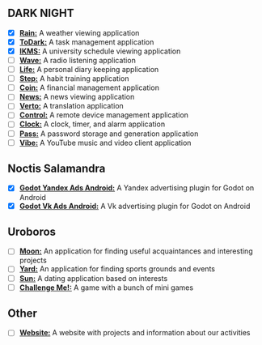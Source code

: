 ## DARK NIGHT

- [x] **[Rain:](Rain.md)** A weather viewing application
- [x] **[ToDark:](ToDark.md)** A task management application
- [x] **[IKMS:](IKMS.md)** A university schedule viewing application
- [ ] **[Wave:](Wave.md)** A radio listening application
- [ ] **[Life:](Life.md)** A personal diary keeping application
- [ ] **[Step:](Step.md)** A habit training application
- [ ] **[Coin:](Coin.md)** A financial management application
- [ ] **[News:](News.md)** A news viewing application
- [ ] **[Verto:](Verto.md)** A translation application
- [ ] **[Control:](Control.md)** A remote device management application
- [ ] **[Clock:](Clock.md)** A clock, timer, and alarm application
- [ ] **[Pass:](Pass.md)** A password storage and generation application
- [ ] **[Vibe:](Vibe.md)** A YouTube music and video client application

## Noctis Salamandra

- [x] **[Godot Yandex Ads Android:](GodotYandexAdsAndroid.md)** A Yandex advertising plugin for Godot on Android
- [x] **[Godot Vk Ads Android:](GodotVkAdsAndroid.md)** A Vk advertising plugin for Godot on Android

## Uroboros

- [ ] **[Moon:](Moon.md)** An application for finding useful acquaintances and interesting projects
- [ ] **[Yard:](Yard.md)** An application for finding sports grounds and events
- [ ] **[Sun:](Sun.md)** A dating application based on interests
- [ ] **[Challenge Me!:](ChallengeMe.md)** A game with a bunch of mini games

## Other

- [ ] **[Website:](Website.md)** A website with projects and information about our activities

